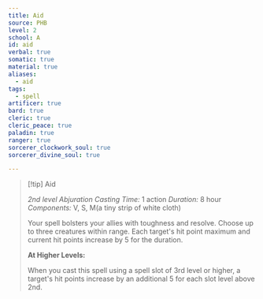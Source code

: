 ```yaml
---
title: Aid
source: PHB
level: 2
school: A
id: aid
verbal: true
somatic: true
material: true
aliases:
  - aid
tags:
  - spell
artificer: true
bard: true
cleric: true
cleric_peace: true
paladin: true
ranger: true
sorcerer_clockwork_soul: true
sorcerer_divine_soul: true

---
```

>[!tip] Aid
>
> *2nd level Abjuration*
> *Casting Time:* 1 action
> *Duration:* 8 hour
> *Components:* V, S, M(a tiny strip of white cloth)
>
>Your spell bolsters your allies with toughness and resolve. Choose up to three creatures within range. Each target's hit point maximum and current hit points increase by 5 for the duration.
>
>**At Higher Levels:**
>
>When you cast this spell using a spell slot of 3rd level or higher, a target's hit points increase by an additional 5 for each slot level above 2nd.
>

